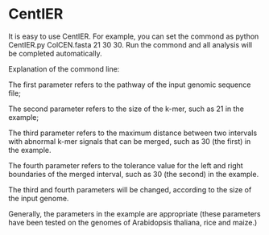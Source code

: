 # CentIER
It is easy to use CentIER. For example, you can set the commond as python CentIER.py ColCEN.fasta 21 30 30. Run the commond and all analysis will be completed automatically.

Explanation of the commond line:

The first parameter refers to the pathway of the input genomic sequence file;

The second parameter refers to the size of the k-mer, such as 21 in the example;

The third parameter refers to the maximum distance between two intervals with abnormal k-mer signals that can be merged, such as 30 (the first) in the example.

The fourth parameter refers to the tolerance value for the left and right boundaries of the merged interval, such as 30 (the second) in the example.

The third and fourth parameters will be changed, according to the size of the input genome.

Generally, the parameters in the example are appropriate (these parameters have been tested on the genomes of Arabidopsis thaliana, rice and maize.) 

